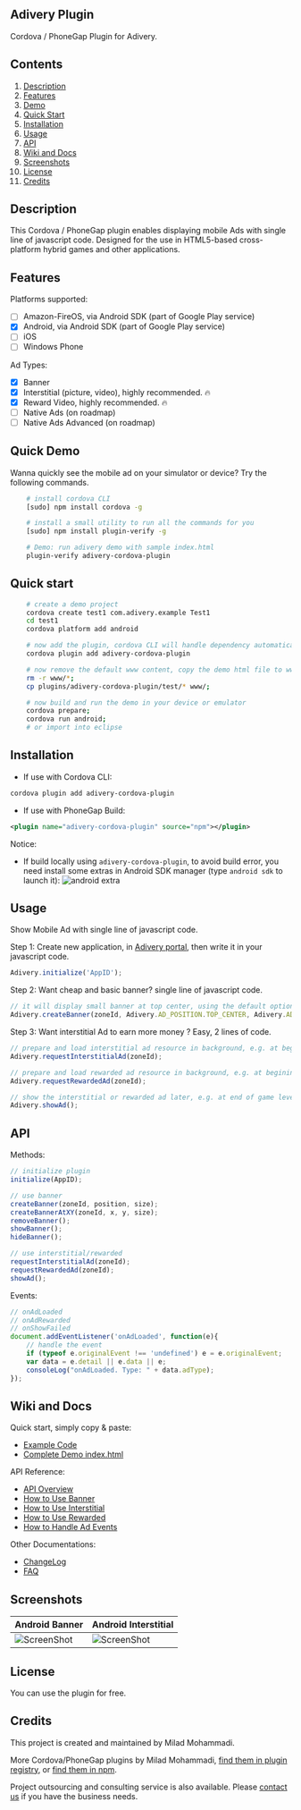 ﻿

## Adivery Plugin 

Cordova / PhoneGap Plugin for Adivery.

## Contents

1. [Description](#description)
2. [Features](#features)
3. [Demo](#quick-demo)
4. [Quick Start](#quick-start)
5. [Installation](#installation)
6. [Usage](#usage)
7. [API](#api)
8. [Wiki and Docs](#wiki-and-docs)
9. [Screenshots](#screenshots)
10. [License](#license)
11. [Credits](#credits)

## Description

This Cordova / PhoneGap plugin enables displaying mobile Ads with single line of javascript code. Designed for the use in HTML5-based cross-platform hybrid games and other applications.

## Features

Platforms supported:
- [ ] Amazon-FireOS, via Android SDK (part of Google Play service)
- [x] Android, via Android SDK (part of Google Play service)
- [ ] iOS
- [ ] Windows Phone

Ad Types:
- [x] Banner
- [x] Interstitial (picture, video), highly recommended. :fire:
- [x] Reward Video, highly recommended. :fire:
- [ ] Native Ads (on roadmap)
- [ ] Native Ads Advanced (on roadmap)

## Quick Demo

Wanna quickly see the mobile ad on your simulator or device? Try the following commands.

```bash
    # install cordova CLI
    [sudo] npm install cordova -g

    # install a small utility to run all the commands for you
    [sudo] npm install plugin-verify -g

    # Demo: run adivery demo with sample index.html
    plugin-verify adivery-cordova-plugin
```

## Quick start
```bash
	# create a demo project
    cordova create test1 com.adivery.example Test1
    cd test1
    cordova platform add android

    # now add the plugin, cordova CLI will handle dependency automatically
    cordova plugin add adivery-cordova-plugin

    # now remove the default www content, copy the demo html file to www
    rm -r www/*;
    cp plugins/adivery-cordova-plugin/test/* www/;

	# now build and run the demo in your device or emulator
    cordova prepare; 
    cordova run android;
    # or import into eclipse
```

## Installation

* If use with Cordova CLI:
```bash
cordova plugin add adivery-cordova-plugin
```

* If use with PhoneGap Build:
```xml
<plugin name="adivery-cordova-plugin" source="npm"></plugin>
```

Notice:
* If build locally using ```adivery-cordova-plugin```, to avoid build error, you need install some extras in Android SDK manager (type ```android sdk``` to launch it):
![android extra](https://cloud.githubusercontent.com/assets/2339512/8176143/20533ec0-1429-11e5-8e17-a748373d5110.png)

## Usage

Show Mobile Ad with single line of javascript code.

Step 1: Create new application, in [Adivery portal](http://www.adivery.com/), then write it in your javascript code.

```javascript
Adivery.initialize('AppID');
```

Step 2: Want cheap and basic banner? single line of javascript code.

```javascript
// it will display small banner at top center, using the default options
Adivery.createBanner(zoneId, Adivery.AD_POSITION.TOP_CENTER, Adivery.AD_SIZE.BANNER_320x50);
```

Step 3: Want interstitial Ad to earn more money ? Easy, 2 lines of code. 

```javascript
// prepare and load interstitial ad resource in background, e.g. at begining of game level
Adivery.requestInterstitialAd(zoneId);

// prepare and load rewarded ad resource in background, e.g. at begining of game level
Adivery.requestRewardedAd(zoneId);

// show the interstitial or rewarded ad later, e.g. at end of game level
Adivery.showAd();
```

## API

Methods:
```javascript
// initialize plugin
initialize(AppID);

// use banner
createBanner(zoneId, position, size);
createBannerAtXY(zoneId, x, y, size);
removeBanner();
showBanner();
hideBanner();

// use interstitial/rewarded
requestInterstitialAd(zoneId);
requestRewardedAd(zoneId);
showAd();
```

Events:
```javascript
// onAdLoaded
// onAdRewarded
// onShowFailed
document.addEventListener('onAdLoaded', function(e){
    // handle the event
	if (typeof e.originalEvent !== 'undefined') e = e.originalEvent;
	var data = e.detail || e.data || e;
	consoleLog("onAdLoaded. Type: " + data.adType);
});
```

## Wiki and Docs

Quick start, simply copy & paste:
* [Example Code](https://github.com/vinoosir/adivery-cordova-plugin/wiki/1.0-Quick-Start-Example-Code)
* [Complete Demo index.html](https://github.com/vinoosir/adivery-cordova-plugin/blob/master/test/index.html)

API Reference:
* [API Overview](https://github.com/vinoosir/adivery-cordova-plugin/wiki/1.1-API-Overview)
* [How to Use Banner](https://github.com/vinoosir/adivery-cordova-plugin/wiki/1.2-Methods-for-Banner)
* [How to Use Interstitial](https://github.com/vinoosir/adivery-cordova-plugin/wiki/1.3-Methods-for-Interstitial)
* [How to Use Rewarded](https://github.com/vinoosir/adivery-cordova-plugin/wiki/1.4-Methods-for-Rewarded)
* [How to Handle Ad Events](https://github.com/vinoosir/adivery-cordova-plugin/wiki/1.5-Events)

Other Documentations:
* [ChangeLog](https://github.com/vinoosir/adivery-cordova-plugin/wiki/ChangeLog)
* [FAQ](https://github.com/vinoosir/adivery-cordova-plugin/wiki/FAQ)

## Screenshots

Android Banner | Android Interstitial
-------|---------------
![ScreenShot](https://raw.githubusercontent.com/VinoosIr/adivery-cordova-plugin/master/docs/screenshot_banner.png) | ![ScreenShot](https://raw.githubusercontent.com/VinoosIr/adivery-cordova-plugin/master/docs/screenshot_interstitial.png)


## License

You can use the plugin for free.

## Credits

This project is created and maintained by Milad Mohammadi.

More Cordova/PhoneGap plugins by Milad Mohammadi, [find them in plugin registry](http://plugins.cordova.io/#/search?search=miladesign), or [find them in npm](https://www.npmjs.com/~miladesign).

Project outsourcing and consulting service is also available. Please [contact us](mailto:rezagah.milad@gmail.com) if you have the business needs.